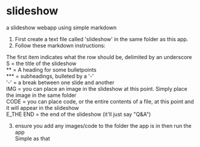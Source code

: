 # slideshow
a slideshow webapp using simple markdown

1) First create a text file called 'slideshow' in the same folder as this app. 
2) Follow these markdown instructions: 

The first item indicates what the row should be, delimited by an underscore<br />
S = the title of the slideshow<br />
** = A heading for some bulletpoints<br /> 
*** = subheadings, bulleted by a '-'<br /> 
'-' = a break between one slide and another<br />
IMG = you can place an image in the slideshow at this point. Simply place the image in the same folder<br />
CODE = you can place code, or the entire contents of a file, at this point and it will appear in the slideshow<br />
E_THE END = the end of the slideshow (it'll just say "Q&A")<br />

3) ensure you add any images/code to the folder the app is in then run the app<br />
Simple as that<br />
